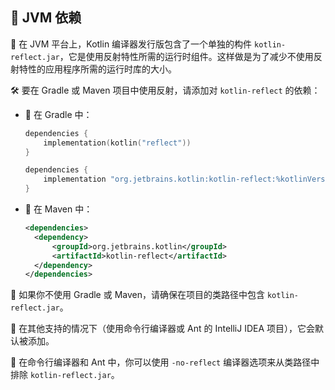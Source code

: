  
## 🚀 JVM 依赖

🔧 在 JVM 平台上，Kotlin 编译器发行版包含了一个单独的构件 `kotlin-reflect.jar`，它是使用反射特性所需的运行时组件。这样做是为了减少不使用反射特性的应用程序所需的运行时库的大小。

🛠️ 要在 Gradle 或 Maven 项目中使用反射，请添加对 `kotlin-reflect` 的依赖：

* 🍇 在 Gradle 中：

    <tabs group="build-script">
    <tab title="Kotlin" group-key="kotlin">

    ```kotlin
    dependencies {
        implementation(kotlin("reflect"))
    }
    ```

    </tab>
    <tab title="Groovy" group-key="groovy">
    
    ```groovy
    dependencies {
        implementation "org.jetbrains.kotlin:kotlin-reflect:%kotlinVersion%"
    }
    ```

    </tab>
    </tabs>

* 🌿 在 Maven 中：
    
    ```xml
    <dependencies>
      <dependency>
          <groupId>org.jetbrains.kotlin</groupId>
          <artifactId>kotlin-reflect</artifactId>
      </dependency>
    </dependencies>
    ```

🌟 如果你不使用 Gradle 或 Maven，请确保在项目的类路径中包含 `kotlin-reflect.jar`。

🔧 在其他支持的情况下（使用命令行编译器或 Ant 的 IntelliJ IDEA 项目），它会默认被添加。

🚀 在命令行编译器和 Ant 中，你可以使用 `-no-reflect` 编译器选项来从类路径中排除 `kotlin-reflect.jar`。